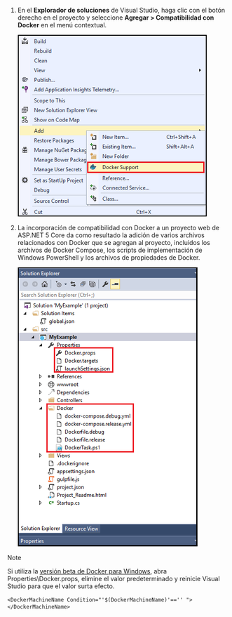 1. En el **Explorador de soluciones** de Visual Studio, haga clic con el botón derecho en el proyecto y seleccione **Agregar > Compatibilidad con Docker** en el menú contextual.
   
    ![Incorporación del menú contextual de compatibilidad con Docker](media/vs-azure-tools-docker-add-docker-support/docker-support-context-menu.png)
2. La incorporación de compatibilidad con Docker a un proyecto web de ASP.NET 5 Core da como resultado la adición de varios archivos relacionados con Docker que se agregan al proyecto, incluidos los archivos de Docker Compose, los scripts de implementación de Windows PowerShell y los archivos de propiedades de Docker. 
   
    ![Archivos de Docker agregados al proyecto](media/vs-azure-tools-docker-add-docker-support/docker-files-added.png)

> [!NOTE]
> Si utiliza la [versión beta de Docker para Windows](https://beta.docker.com), abra Properties\Docker.props, elimine el valor predeterminado y reinicie Visual Studio para que el valor surta efecto.
> 
> ```
> <DockerMachineName Condition="'$(DockerMachineName)'=='' "></DockerMachineName>
> ```
> 

